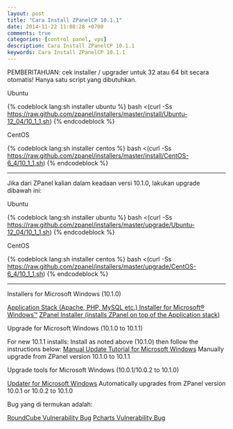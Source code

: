 ```yaml
---
layout: post
title: "Cara Install ZPanelCP 10.1.1"
date: 2014-11-22 11:08:28 +0700
comments: true
categories: [control panel, vps]
description: Cara Install ZPanelCP 10.1.1
keywords: Cara Install ZPanelCP 10.1.1
---
```

PEMBERITAHUAN: cek installer / upgrader untuk 32 atau 64 bit secara otomatis! Hanya satu script yang dibutuhkan.

Ubuntu

{% codeblock lang:sh installer ubuntu %}
bash <(curl -Ss https://raw.github.com/zpanel/installers/master/install/Ubuntu-12_04/10_1_1.sh)
{% endcodeblock %}
<!--more-->
CentOS

{% codeblock lang:sh installer centos %}
bash <(curl -Ss https://raw.github.com/zpanel/installers/master/install/CentOS-6_4/10_1_1.sh)
{% endcodeblock %}

-----

Jika dari ZPanel kalian dalam keadaan versi 10.1.0, lakukan upgrade dibawah ini:

Ubuntu

{% codeblock lang:sh installer ubuntu %}
bash <(curl -Ss https://raw.github.com/zpanel/installers/master/upgrade/Ubuntu-12_04/10_1_1.sh)
{% endcodeblock %}

CentOS

{% codeblock lang:sh installer centos %}
bash <(curl -Ss https://raw.github.com/zpanel/installers/master/upgrade/CentOS-6_4/10_1_1.sh)
{% endcodeblock %}

-----

Installers for Microsoft Windows (10.1.0)

[Application Stack (Apache, PHP, MySQL etc.) Installer for Microsoft® Windows™](http://sourceforge.net/projects/zpanelcp/files/server_stack/10.0.2/zpanel-stack-1_0_2_php53.exe/download)
[ZPanel Installer (installs ZPanel on top of the Application stack)](https://github.com/zpanel/zpanelx/releases/download/10.1.0/installer-10_1_0-win32.exe)

Upgrade for Microsoft Windows (10.1.0 to 10.1.1)

For new 10.1.1 installs: Install as noted above (10.1.0) then follow the instructions below:
[Manual Update Tutorial for Microsoft Windows](http://forums.zpanelcp.com/Thread-HOW-TO-UPGRADE-10-1-1-WINDOWS?pid=76365#pid76365) Manually upgrade from ZPanel version 10.1.0 to 10.1.1

Upgrade tools for Microsoft Windows (10.0.1/10.0.2 to 10.1.0)

[Updater for Microsoft Windows](https://github.com/zpanel/zpanelx/releases/download/10.1.0/updater-10_1_0-win32.exe) Automatically upgrades from ZPanel version 10.0.1 or 10.0.2 to 10.1.0

Bug yang di termukan adalah:

[RoundCube Vulnerability Bug](http://forums.zpanelcp.com/Thread-RoundCube-Urgent-Security-HotFix)
[Pcharts Vulnerability Bug](http://forums.zpanelcp.com/Thread-Pcharts-Urgent-Vulnerability-Fix)

